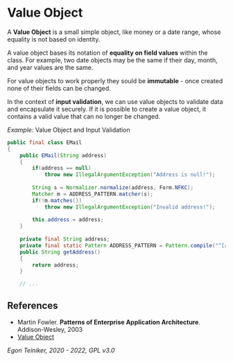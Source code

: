 # Value Object 

A **Value Object** is a small simple object, like money or a date range, whose equality is not based on identity.

A value object bases its notation of **equality on field values** within the class.
For example, two date objects may be the same if their day, month, and year values are the same.

For value objects to work properly they sould be **immutable** - once created none of their fields can be changed.

In the context of **input validation**, we can use value objects to validate data and encapsulate it securely. If it is possible to create a value object, it contains a valid value that can no longer be changed.

_Example:_ Value Object and Input Validation
```Java
public final class EMail	
{
	public EMail(String address)
	{
		if(address == null)
			throw new IllegalArgumentException("Address is null!");
		
		String s = Normalizer.normalize(address, Form.NFKC);
		Matcher m = ADDRESS_PATTERN.matcher(s);
		if(!m.matches())
			throw new IllegalArgumentException("Invalid address!");
			
		this.address = address;
	}
	
	private final String address;
	private final static Pattern ADDRESS_PATTERN = Pattern.compile("^[a-z0-9._%+-]+@[a-z0-9.-]+\\.[a-z]{2,4}$");
	public String getAddress()
	{
		return address;
	}

    // ...
```


## References

* Martin Fowler. **Patterns of Enterprise Application Architecture**. Addison-Wesley, 2003
* [Value Object](https://martinfowler.com/eaaCatalog/valueObject.html)

*Egon Teiniker, 2020 - 2022, GPL v3.0* 